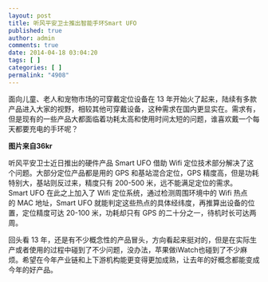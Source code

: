```yaml
---
layout: post
title: 听风平安卫士推出智能手环Smart UFO
published: true
author: admin
comments: true
date: 2014-04-18 03:04:20
tags: [ ]
categories: [ ]
permalink: "4908"
---
```

面向儿童、老人和宠物市场的可穿戴定位设备在 13 年开始火了起来，陆续有多款产品进入大家的视野，相较其他可穿戴设备，这种需求在国内更显实在。需求有，但是现有的一些产品大都面临着功耗太高和使用时间太短的问题，谁喜欢戴一个每天都要充电的手环呢？


  
**图片来自36kr**

听风平安卫士近日推出的硬件产品 Smart UFO 借助 Wifi 定位技术部分解决了这个问题。大部分定位产品都是用的 GPS 和基站混合定位，GPS 精度高，但是功耗‪特别大，基站则反过来，精度只有 200-500 米，远不能满足定位的需求。Smart UFO 在此之上加入了 Wifi 定位系统，通过检测周围环境中的 Wifi 热点的 MAC 地址，Smart UFO 就能判定这些热点的具体经纬度，再推算出设备的位置，定位精度可达 20-100 米，功耗却只有 GPS 的二十分之一，待机时长可达两周。

回头看 13 年，还是有不少概念性的产品冒头，方向看起来挺对的，但是在实际生产或者使用的过程中碰到了不少问题，没办法，苹果做iWatch也碰到了不少麻烦。希望在今年产业链和上下游机构能更变得更加成熟，让去年的好概念都能变成今年的好产品。